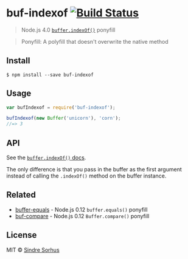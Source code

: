 # buf-indexof [![Build Status](https://travis-ci.org/sindresorhus/buf-indexof.svg?branch=master)](https://travis-ci.org/sindresorhus/buf-indexof)

> Node.js 4.0 [`buffer.indexOf()`](https://iojs.org/api/buffer.html#buffer_buf_indexof_value_byteoffset) ponyfill

> Ponyfill: A polyfill that doesn't overwrite the native method


## Install

```
$ npm install --save buf-indexof
```


## Usage

```js
var bufIndexof = require('buf-indexof');

bufIndexof(new Buffer('unicorn'), 'corn');
//=> 3
```


## API

See the [`buffer.indexOf()` docs](https://iojs.org/api/buffer.html#buffer_buf_indexof_value_byteoffset).

The only difference is that you pass in the buffer as the first argument instead of calling the `.indexOf()` method on the buffer instance.


## Related

- [buffer-equals](https://github.com/sindresorhus/buffer-equals) - Node.js 0.12 `buffer.equals()` ponyfill
- [buf-compare](https://github.com/sindresorhus/buf-compare) - Node.js 0.12 `Buffer.compare()` ponyfill


## License

MIT © [Sindre Sorhus](http://sindresorhus.com)
